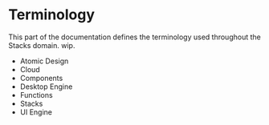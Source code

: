 # Terminology

This part of the documentation defines the terminology used throughout the Stacks domain. wip.

- Atomic Design
- Cloud
- Components
- Desktop Engine
- Functions
- Stacks
- UI Engine
